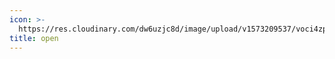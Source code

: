 ```yaml
---
icon: >-
  https://res.cloudinary.com/dw6uzjc8d/image/upload/v1573209537/voci4zpqfxdyp5nl5tsv.png
title: open
---
```

